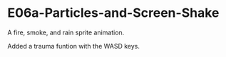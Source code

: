 # E06a-Particles-and-Screen-Shake

A fire, smoke, and rain sprite animation.

Added a trauma funtion with the WASD keys.
